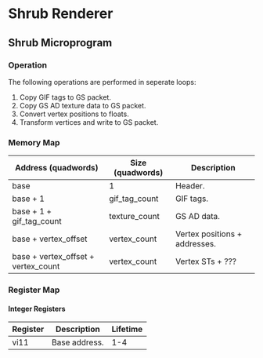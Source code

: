 # Shrub Renderer

## Shrub Microprogram

### Operation

The following operations are performed in seperate loops:

1. Copy GIF tags to GS packet.
2. Copy GS AD texture data to GS packet.
3. Convert vertex positions to floats.
4. Transform vertices and write to GS packet.

### Memory Map

| Address (quadwords)                 | Size (quadwords)  | Description                   |
| ----------------------------------- | ----------------- | ----------------------------- |
| base                                | 1                 | Header.                       |
| base + 1                            | gif_tag_count     | GIF tags.                     |
| base + 1 + gif_tag_count            | texture_count     | GS AD data.                   |
| base + vertex_offset                | vertex_count      | Vertex positions + addresses. |
| base + vertex_offset + vertex_count | vertex_count      | Vertex STs + ???              |

### Register Map

#### Integer Registers

| Register | Description   | Lifetime |
| -------- | ------------- | -------- |
| vi11     | Base address. | 1-4      |
